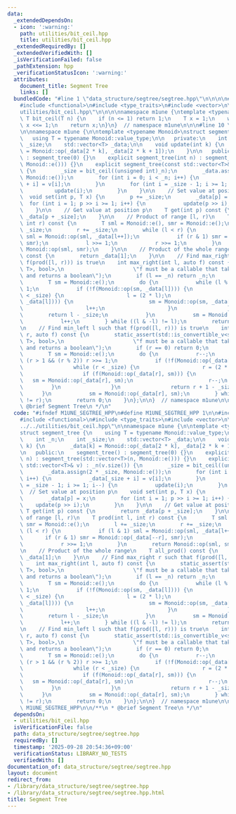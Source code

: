 ```yaml
---
data:
  _extendedDependsOn:
  - icon: ':warning:'
    path: utilities/bit_ceil.hpp
    title: utilities/bit_ceil.hpp
  _extendedRequiredBy: []
  _extendedVerifiedWith: []
  _isVerificationFailed: false
  _pathExtension: hpp
  _verificationStatusIcon: ':warning:'
  attributes:
    document_title: Segment Tree
    links: []
  bundledCode: "#line 1 \"data_structure/segtree/segtree.hpp\"\n\n\n\n#include <algorithm>\n\
    #include <functional>\n#include <type_traits>\n#include <vector>\n\n#line 1 \"\
    utilities/bit_ceil.hpp\"\n\n\n\nnamespace m1une {\ntemplate <typename T>\nconstexpr\
    \ T bit_ceil(T n) {\n    if (n <= 1) return 1;\n    T x = 1;\n    while (x < n)\
    \ x <<= 1;\n    return x;\n}\n}  // namespace m1une\n\n\n#line 10 \"data_structure/segtree/segtree.hpp\"\
    \n\nnamespace m1une {\n\ntemplate <typename Monoid>\nstruct segment_tree {\n \
    \   using T = typename Monoid::value_type;\n\n   private:\n    int _n;\n    int\
    \ _size;\n    std::vector<T> _data;\n\n    void update(int k) {\n        _data[k]\
    \ = Monoid::op(_data[2 * k], _data[2 * k + 1]);\n    }\n\n   public:\n    segment_tree()\
    \ : segment_tree(0) {}\n    explicit segment_tree(int n) : segment_tree(std::vector<T>(n,\
    \ Monoid::e())) {}\n    explicit segment_tree(const std::vector<T>& v) : _n(v.size())\
    \ {\n        _size = bit_ceil((unsigned int)_n);\n        _data.assign(2 * _size,\
    \ Monoid::e());\n        for (int i = 0; i < _n; i++) {\n            _data[_size\
    \ + i] = v[i];\n        }\n        for (int i = _size - 1; i >= 1; i--) {\n  \
    \          update(i);\n        }\n    }\n\n    // Set value at position p\n  \
    \  void set(int p, T x) {\n        p += _size;\n        _data[p] = x;\n      \
    \  for (int i = 1; p >> i >= 1; i++) {\n            update(p >> i);\n        }\n\
    \    }\n\n    // Get value at position p\n    T get(int p) const {\n        return\
    \ _data[p + _size];\n    }\n\n    // Product of range [l, r)\n    T prod(int l,\
    \ int r) const {\n        T sml = Monoid::e(), smr = Monoid::e();\n        l +=\
    \ _size;\n        r += _size;\n        while (l < r) {\n            if (l & 1)\
    \ sml = Monoid::op(sml, _data[l++]);\n            if (r & 1) smr = Monoid::op(_data[--r],\
    \ smr);\n            l >>= 1;\n            r >>= 1;\n        }\n        return\
    \ Monoid::op(sml, smr);\n    }\n\n    // Product of the whole range\n    T all_prod()\
    \ const {\n        return _data[1];\n    }\n\n    // Find max_right r such that\
    \ f(prod([l, r))) is true\n    int max_right(int l, auto f) const {\n        static_assert(std::is_convertible_v<std::invoke_result_t<decltype(f),\
    \ T>, bool>,\n                      \"f must be a callable that takes a Monoid::value_type\
    \ and returns a boolean\");\n        if (l == _n) return _n;\n        l += _size;\n\
    \        T sm = Monoid::e();\n        do {\n            while (l % 2 == 0) l >>=\
    \ 1;\n            if (!f(Monoid::op(sm, _data[l]))) {\n                while (l\
    \ < _size) {\n                    l = (2 * l);\n                    if (f(Monoid::op(sm,\
    \ _data[l]))) {\n                        sm = Monoid::op(sm, _data[l]);\n    \
    \                    l++;\n                    }\n                }\n        \
    \        return l - _size;\n            }\n            sm = Monoid::op(sm, _data[l]);\n\
    \            l++;\n        } while ((l & -l) != l);\n        return _n;\n    }\n\
    \n    // Find min_left l such that f(prod([l, r))) is true\n    int min_left(int\
    \ r, auto f) const {\n        static_assert(std::is_convertible_v<std::invoke_result_t<decltype(f),\
    \ T>, bool>,\n                      \"f must be a callable that takes a Monoid::value_type\
    \ and returns a boolean\");\n        if (r == 0) return 0;\n        r += _size;\n\
    \        T sm = Monoid::e();\n        do {\n            r--;\n            while\
    \ (r > 1 && (r % 2)) r >>= 1;\n            if (!f(Monoid::op(_data[r], sm))) {\n\
    \                while (r < _size) {\n                    r = (2 * r + 1);\n \
    \                   if (f(Monoid::op(_data[r], sm))) {\n                     \
    \   sm = Monoid::op(_data[r], sm);\n                        r--;\n           \
    \         }\n                }\n                return r + 1 - _size;\n      \
    \      }\n            sm = Monoid::op(_data[r], sm);\n        } while ((r & -r)\
    \ != r);\n        return 0;\n    }\n};\n\n}  // namespace m1une\n\n\n\n/**\n *\
    \ @brief Segment Tree\n */\n"
  code: "#ifndef M1UNE_SEGTREE_HPP\n#define M1UNE_SEGTREE_HPP 1\n\n#include <algorithm>\n\
    #include <functional>\n#include <type_traits>\n#include <vector>\n\n#include \"\
    ../../utilities/bit_ceil.hpp\"\n\nnamespace m1une {\n\ntemplate <typename Monoid>\n\
    struct segment_tree {\n    using T = typename Monoid::value_type;\n\n   private:\n\
    \    int _n;\n    int _size;\n    std::vector<T> _data;\n\n    void update(int\
    \ k) {\n        _data[k] = Monoid::op(_data[2 * k], _data[2 * k + 1]);\n    }\n\
    \n   public:\n    segment_tree() : segment_tree(0) {}\n    explicit segment_tree(int\
    \ n) : segment_tree(std::vector<T>(n, Monoid::e())) {}\n    explicit segment_tree(const\
    \ std::vector<T>& v) : _n(v.size()) {\n        _size = bit_ceil((unsigned int)_n);\n\
    \        _data.assign(2 * _size, Monoid::e());\n        for (int i = 0; i < _n;\
    \ i++) {\n            _data[_size + i] = v[i];\n        }\n        for (int i\
    \ = _size - 1; i >= 1; i--) {\n            update(i);\n        }\n    }\n\n  \
    \  // Set value at position p\n    void set(int p, T x) {\n        p += _size;\n\
    \        _data[p] = x;\n        for (int i = 1; p >> i >= 1; i++) {\n        \
    \    update(p >> i);\n        }\n    }\n\n    // Get value at position p\n   \
    \ T get(int p) const {\n        return _data[p + _size];\n    }\n\n    // Product\
    \ of range [l, r)\n    T prod(int l, int r) const {\n        T sml = Monoid::e(),\
    \ smr = Monoid::e();\n        l += _size;\n        r += _size;\n        while\
    \ (l < r) {\n            if (l & 1) sml = Monoid::op(sml, _data[l++]);\n     \
    \       if (r & 1) smr = Monoid::op(_data[--r], smr);\n            l >>= 1;\n\
    \            r >>= 1;\n        }\n        return Monoid::op(sml, smr);\n    }\n\
    \n    // Product of the whole range\n    T all_prod() const {\n        return\
    \ _data[1];\n    }\n\n    // Find max_right r such that f(prod([l, r))) is true\n\
    \    int max_right(int l, auto f) const {\n        static_assert(std::is_convertible_v<std::invoke_result_t<decltype(f),\
    \ T>, bool>,\n                      \"f must be a callable that takes a Monoid::value_type\
    \ and returns a boolean\");\n        if (l == _n) return _n;\n        l += _size;\n\
    \        T sm = Monoid::e();\n        do {\n            while (l % 2 == 0) l >>=\
    \ 1;\n            if (!f(Monoid::op(sm, _data[l]))) {\n                while (l\
    \ < _size) {\n                    l = (2 * l);\n                    if (f(Monoid::op(sm,\
    \ _data[l]))) {\n                        sm = Monoid::op(sm, _data[l]);\n    \
    \                    l++;\n                    }\n                }\n        \
    \        return l - _size;\n            }\n            sm = Monoid::op(sm, _data[l]);\n\
    \            l++;\n        } while ((l & -l) != l);\n        return _n;\n    }\n\
    \n    // Find min_left l such that f(prod([l, r))) is true\n    int min_left(int\
    \ r, auto f) const {\n        static_assert(std::is_convertible_v<std::invoke_result_t<decltype(f),\
    \ T>, bool>,\n                      \"f must be a callable that takes a Monoid::value_type\
    \ and returns a boolean\");\n        if (r == 0) return 0;\n        r += _size;\n\
    \        T sm = Monoid::e();\n        do {\n            r--;\n            while\
    \ (r > 1 && (r % 2)) r >>= 1;\n            if (!f(Monoid::op(_data[r], sm))) {\n\
    \                while (r < _size) {\n                    r = (2 * r + 1);\n \
    \                   if (f(Monoid::op(_data[r], sm))) {\n                     \
    \   sm = Monoid::op(_data[r], sm);\n                        r--;\n           \
    \         }\n                }\n                return r + 1 - _size;\n      \
    \      }\n            sm = Monoid::op(_data[r], sm);\n        } while ((r & -r)\
    \ != r);\n        return 0;\n    }\n};\n\n}  // namespace m1une\n\n#endif  //\
    \ M1UNE_SEGTREE_HPP\n\n/**\n * @brief Segment Tree\n */\n"
  dependsOn:
  - utilities/bit_ceil.hpp
  isVerificationFile: false
  path: data_structure/segtree/segtree.hpp
  requiredBy: []
  timestamp: '2025-09-28 20:54:36+09:00'
  verificationStatus: LIBRARY_NO_TESTS
  verifiedWith: []
documentation_of: data_structure/segtree/segtree.hpp
layout: document
redirect_from:
- /library/data_structure/segtree/segtree.hpp
- /library/data_structure/segtree/segtree.hpp.html
title: Segment Tree
---
```

